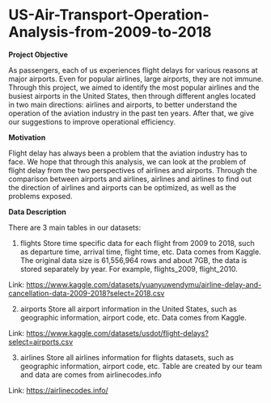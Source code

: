 # US-Air-Transport-Operation-Analysis-from-2009-to-2018

**Project Objective**

As passengers, each of us experiences flight delays for various reasons at major airports. Even for popular airlines, large airports, they are not immune.
Through this project, we aimed to identify the most popular airlines and the busiest airports in the United States, then through different angles located in two main directions: airlines and airports, to better understand the operation of the aviation industry in the past ten years. After that, we give our suggestions to improve operational efficiency.

**Motivation**

Flight delay has always been a problem that the aviation industry has to face. We hope that through this analysis, we can look at the problem of flight delay from the two perspectives of airlines and airports. Through the comparison between airports and airlines, airlines and airlines to find out the direction of airlines and airports can be optimized, as well as the problems exposed.

**Data Description**

There are 3 main tables in our datasets:

1. flights
Store time specific data for each flight from 2009 to 2018, such as departure time, arrival time, flight time, etc. Data comes from Kaggle.
The original data size is 61,556,964 rows and about 7GB, the data is stored separately by year. For example, flights_2009, flight_2010.

Link: https://www.kaggle.com/datasets/yuanyuwendymu/airline-delay-and-cancellation-data-2009-2018?select=2018.csv

2. airports
Store all airport information in the United States, such as geographic information, airport code, etc. Data comes from Kaggle.

Link: https://www.kaggle.com/datasets/usdot/flight-delays?select=airports.csv


3. airlines
Store all airlines information for flights datasets, such as geographic information, airport code, etc. Table are created by our team and data are comes from airlinecodes.info

Link: https://airlinecodes.info/
